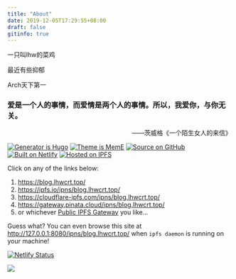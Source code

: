 ```yaml
---
title: "About"
date: 2019-12-05T17:29:55+08:00
draft: false
gitinfo: true
---
```


一只叫lhw的菜鸡

最近有些抑郁

Arch天下第一

<h3 font-family="STZhongsong,'Noto Serif SC' ">
爱是一个人的事情，而爱情是两个人的事情。所以，我爱你，与你无关。
</h3>
<div align="right">——茨威格《一个陌生女人的来信》</div>


[![Generator is Hugo](https://img.shields.io/badge/Generator%20is-Hugo-ff4088?&logo=hugo)](https://github.com/gohugoio/hugo)   [![Theme is MemE](https://img.shields.io/badge/Theme%20is-MemE-2a6df4?&logo=meme)](https://github.com/reuixiy/hugo-theme-meme)  [![Source on GitHub](https://img.shields.io/badge/Source%20on-GitHub-181717?&logo=github)](https://github.com/reuixiy/blog.lhwcrt.top)  [![Built on Netlify](https://img.shields.io/badge/Built%20on-Netlify-00c7b7?&logo=netlify)](https://www.netlify.com/)  [![Hosted on IPFS](https://img.shields.io/badge/Hosted%20on-IPFS-65c2cb?&logo=ipfs)](https://ipfs.io/)

Click on any of the links below:

1. https://blog.lhwcrt.top/
2. https://ipfs.io/ipns/blog.lhwcrt.top/
3. https://cloudflare-ipfs.com/ipns/blog.lhwcrt.top/
4. https://gateway.pinata.cloud/ipns/blog.lhwcrt.top/
5. or whichever [Public IPFS Gateway](https://ipfs.github.io/public-gateway-checker/) you like...

Guess what? You can even browse this site at http://127.0.0.1:8080/ipns/blog.lhwcrt.top/
when `ipfs daemon` is running on your machine!

[![Netlify Status](https://api.netlify.com/api/v1/badges/c76c076e-f7a0-4de8-9aab-11521c3466a2/deploy-status)](https://app.netlify.com/sites/lhwcrt/deploys)

<a rel="license" href="http://creativecommons.org/licenses/by-nc-sa/4.0/"><img style="border-width:0" src="https://i.creativecommons.org/l/by-nc-sa/4.0/88x31.png" /></a>
